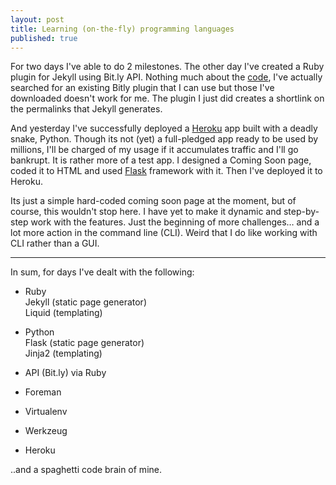 ```yaml
---
layout: post
title: Learning (on-the-fly) programming languages
published: true
---
```


For two days I've able to do 2 milestones. The other day I've created a Ruby plugin for Jekyll using Bit.ly API. Nothing much about the [code](https://github.com/justanne/thgts/blob/src/_plugins/shorten.rb), I've actually searched for an existing Bitly plugin that I can use but those I've downloaded doesn't work for me. The plugin I just did creates a shortlink on the permalinks that Jekyll generates. 

And yesterday I've successfully deployed a [Heroku](http://heroku.com) app built with a deadly snake, Python. Though its not (yet) a full-pledged app ready to be used by millions, I'll be charged of my usage if it accumulates traffic and I'll go bankrupt. It is rather more of a test app. I designed a Coming Soon page, coded it to HTML and used [Flask](http://flask.pocoo.org) framework with it. Then I've deployed it to Heroku.

Its just a simple hard-coded coming soon page at the moment, but of course, this wouldn't stop here. I have yet to make it dynamic and step-by-step work with the features. Just the beginning of more challenges… and a lot more action in the command line (CLI). Weird that I do like working with CLI rather than a GUI.

---

In sum, for days I've dealt with the following:

- Ruby<br>
Jekyll (static page generator)<br>
Liquid (templating)

- Python <br>
Flask (static page generator)<br>
Jinja2 (templating)

- API (Bit.ly) via Ruby

- Foreman

- Virtualenv

- Werkzeug

- Heroku

..and a spaghetti code brain of mine.